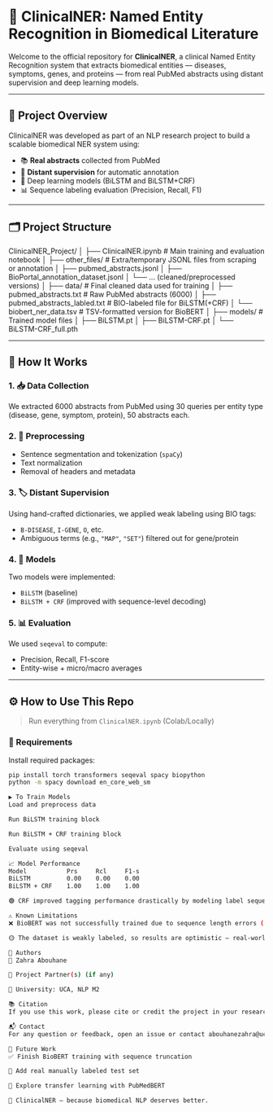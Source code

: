 # 🧬 ClinicalNER: Named Entity Recognition in Biomedical Literature

Welcome to the official repository for **ClinicalNER**, a clinical Named Entity Recognition system that extracts biomedical entities — diseases, symptoms, genes, and proteins — from real PubMed abstracts using distant supervision and deep learning models.

---

## 📌 Project Overview

ClinicalNER was developed as part of an NLP research project to build a scalable biomedical NER system using:

- 📚 **Real abstracts** collected from PubMed
- 🧠 **Distant supervision** for automatic annotation
- 🤖 Deep learning models (BiLSTM and BiLSTM+CRF)
- 📊 Sequence labeling evaluation (Precision, Recall, F1)

---

## 🗂️ Project Structure

ClinicalNER_Project/
│
├── ClinicalNER.ipynb # Main training and evaluation notebook
│
├── other_files/ # Extra/temporary JSONL files from scraping or annotation
│ ├── pubmed_abstracts.jsonl
│ ├── BioPortal_annotation_dataset.jsonl
│ └── ... (cleaned/preprocessed versions)
│
├── data/ # Final cleaned data used for training
│ ├── pubmed_abstracts.txt # Raw PubMed abstracts (6000)
│ ├── pubmed_abstracts_labled.txt # BIO-labeled file for BiLSTM(+CRF)
│ └── biobert_ner_data.tsv # TSV-formatted version for BioBERT
│
├── models/ # Trained model files
│ ├── BiLSTM.pt
│ ├── BiLSTM-CRF.pt
│ └── BiLSTM-CRF_full.pth


---

## 🚀 How It Works

### 1. 📥 Data Collection
We extracted 6000 abstracts from PubMed using 30 queries per entity type (disease, gene, symptom, protein), 50 abstracts each.

### 2. 🧹 Preprocessing
- Sentence segmentation and tokenization (`spaCy`)
- Text normalization
- Removal of headers and metadata

### 3. 🏷️ Distant Supervision
Using hand-crafted dictionaries, we applied weak labeling using BIO tags:
- `B-DISEASE`, `I-GENE`, `O`, etc.
- Ambiguous terms (e.g., `"MAP"`, `"SET"`) filtered out for gene/protein

### 4. 🧠 Models
Two models were implemented:
- `BiLSTM` (baseline)
- `BiLSTM + CRF` (improved with sequence-level decoding)

### 5. 📊 Evaluation
We used `seqeval` to compute:
- Precision, Recall, F1-score
- Entity-wise + micro/macro averages

---

## ⚙️ How to Use This Repo

> Run everything from `ClinicalNER.ipynb` (Colab/Locally)

### 🔧 Requirements

Install required packages:
```bash
pip install torch transformers seqeval spacy biopython
python -m spacy download en_core_web_sm

▶️ To Train Models
Load and preprocess data

Run BiLSTM training block

Run BiLSTM + CRF training block

Evaluate using seqeval

📈 Model Performance
Model       	Prs 	Rcl	    F1-s
BiLSTM	        0.00	0.00	0.00
BiLSTM + CRF	1.00	1.00	1.00

🟢 CRF improved tagging performance drastically by modeling label sequences.

⚠️ Known Limitations
❌ BioBERT was not successfully trained due to sequence length errors (abstracts > 512 tokens).

🟡 The dataset is weakly labeled, so results are optimistic — real-world performance needs validation on manually annotated corpora.

🧠 Authors
👩 Zahra Abouhane

🧑 Project Partner(s) (if any)

🏫 University: UCA, NLP M2

📚 Citation
If you use this work, please cite or credit the project in your research/report.

📬 Contact
For any question or feedback, open an issue or contact abouhanezahra@uca.ac.ma

🌱 Future Work
✅ Finish BioBERT training with sequence truncation

🧪 Add real manually labeled test set

📖 Explore transfer learning with PubMedBERT

🧬 ClinicalNER – because biomedical NLP deserves better.